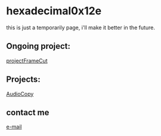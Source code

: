 # hexadecimal0x12e

this is just a temporarily page, i'll make it better in the future.

## Ongoing project:

[projectFrameCut](https://github.com/hexadecimal0x12e/projectFrameCut)


## Projects:

[AudioCopy](https://github.com/hexadecimal0x12e/AudioCopy)

## contact me
[e-mail](mailto:hexadecimal0x12e@icloud.com)
